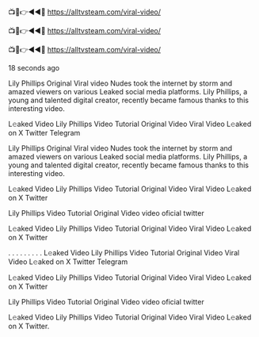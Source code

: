 📺📱👉◄◄🔴  https://alltvsteam.com/viral-video/

📺📱👉◄◄🔴  https://alltvsteam.com/viral-video/

📺📱👉◄◄🔴  https://alltvsteam.com/viral-video/


18 seconds ago

Lily Phillips Original Viral video Nudes took the internet by storm and amazed viewers on various Leaked social media platforms. Lily Phillips, a young and talented digital creator, recently became famous thanks to this interesting video.

L𝚎aked Video Lily Phillips Video Tutorial Original Video Viral Video L𝚎aked on X Twitter Telegram

Lily Phillips Original Viral video Nudes took the internet by storm and amazed viewers on various Leaked social media platforms. Lily Phillips, a young and talented digital creator, recently became famous thanks to this interesting video.

L𝚎aked Video Lily Phillips Video Tutorial Original Video Viral Video L𝚎aked on X Twitter

Lily Phillips Video Tutorial Original Video video oficial twitter

L𝚎aked Video Lily Phillips Video Tutorial Original Video Viral Video L𝚎aked on X Twitter

. . . . . . . . . L𝚎aked Video Lily Phillips Video Tutorial Original Video Viral Video L𝚎aked on X Twitter Telegram

L𝚎aked Video Lily Phillips Video Tutorial Original Video Viral Video L𝚎aked on X Twitter

Lily Phillips Video Tutorial Original Video video oficial twitter

L𝚎aked Video Lily Phillips Video Tutorial Original Video Viral Video L𝚎aked on X Twitter.
